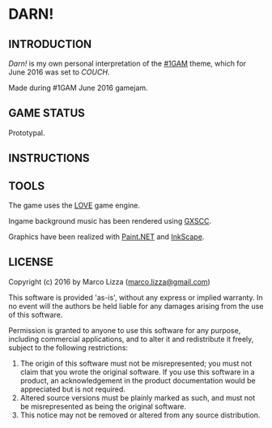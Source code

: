 # DARN!

## INTRODUCTION

*Darn!* is my own personal interpretation of the [#1GAM](http://onegameamonth.com) theme, which for June 2016 was set to *COUCH*.

Made during #1GAM June 2016 gamejam.

## GAME STATUS

Prototypal.

## INSTRUCTIONS

## TOOLS

The game uses the [LOVE](http://love2d.org) game engine.

Ingame background music has been rendered using [GXSCC](http://www.geocities.co.jp/SiliconValley-SanJose/8700/P/GsorigE.htm).

Graphics have been realized with [Paint.NET](http://www.getpaint.net) and [InkScape](https://inkscape.org/it/).

## LICENSE

Copyright (c) 2016 by Marco Lizza (marco.lizza@gmail.com)

This software is provided 'as-is', without any express or implied warranty. In no event will the authors be held liable for any damages arising from the use of this software.

Permission is granted to anyone to use this software for any purpose, including commercial applications, and to alter it and redistribute it freely, subject to the following restrictions:

1. The origin of this software must not be misrepresented; you must not claim that you wrote the original software. If you use this software in a product, an acknowledgement in the product documentation would be appreciated but is not required.
2. Altered source versions must be plainly marked as such, and must not be misrepresented as being the original software.
3. This notice may not be removed or altered from any source distribution.